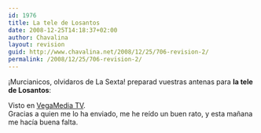 ```yaml
---
id: 1976
title: La tele de Losantos
date: 2008-12-25T14:18:37+02:00
author: Chavalina
layout: revision
guid: http://www.chavalina.net/2008/12/25/706-revision-2/
permalink: /2008/12/25/706-revision-2/
---
```

¡Murcianicos, olvidaros de La Sexta! preparad vuestras antenas para **la tele de Losantos**:



Visto en <a href="http://vegamediatv.blogspot.com/2006/06/el-liberal-jimnez-losantos-prepara-la.html" target="_blank">VegaMedia TV</a>.  
Gracias a quien me lo ha enviado, me he reído un buen rato, y esta mañana me hacía buena falta.